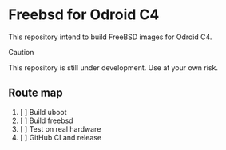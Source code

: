 # Freebsd for Odroid C4

This repository intend to build FreeBSD images for Odroid C4.

> [!CAUTION]
> This repository is still under development. Use at your own risk.

## Route map

1. [ ] Build uboot
2. [ ] Build freebsd
3. [ ] Test on real hardware
4. [ ] GitHub CI and release
